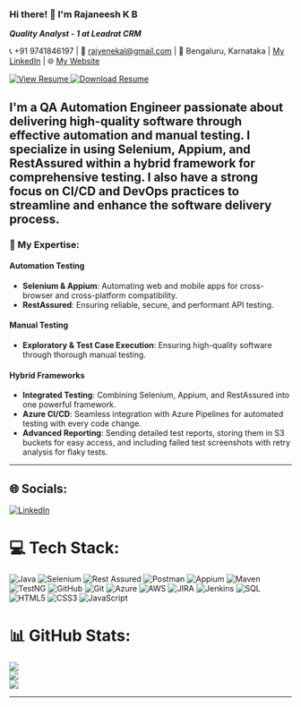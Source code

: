 ### Hi there! 👋 I'm Rajaneesh K B 
***Quality Analyst - 1 at Leadrat CRM***  

📞 +91 9741846197 | 📧 [rajyenekal@gmail.com](mailto:rajyenekal@gmail.com) | 📍 Bengaluru, Karnataka | [My LinkedIn](https://www.linkedin.com/in/rajaneesh-k-b-68965b221/) | 🌐 [My Website](https://rajyenekal.github.io/)




<a href="https://drive.google.com/file/d/1aXCpzMXo331EiskKuv0GAfPdWMYvWCXc/view?usp=sharing" target="_blank" aria-label="View Resume" title="View my resume">
  <img src="https://img.shields.io/badge/View-purple?style=for-the-badge&logo=eye" alt="View Resume">
</a>
<a href="https://drive.google.com/uc?export=download&id=1aXCpzMXo331EiskKuv0GAfPdWMYvWCXc" aria-label="Download Resume" title="Download my resume">
<img <img src="https://img.shields.io/badge/Download-blue?style=for-the-badge&logo=download" alt="Download Resume" />

</a>



I'm a **QA Automation Engineer** passionate about delivering high-quality software through effective automation and manual testing. I specialize in using **Selenium**, **Appium**, and **RestAssured** within a hybrid framework for comprehensive testing. I also have a strong focus on **CI/CD** and **DevOps** practices to streamline and enhance the software delivery process.
---

### 🚀 My Expertise:

#### **Automation Testing**
- **Selenium & Appium**: Automating web and mobile apps for cross-browser and cross-platform compatibility.
- **RestAssured**: Ensuring reliable, secure, and performant API testing.

#### **Manual Testing**
- **Exploratory & Test Case Execution**: Ensuring high-quality software through thorough manual testing.

#### **Hybrid Frameworks**
- **Integrated Testing**: Combining Selenium, Appium, and RestAssured into one powerful framework.
- **Azure CI/CD**: Seamless integration with Azure Pipelines for automated testing with every code change.
- **Advanced Reporting**: Sending detailed test reports, storing them in S3 buckets for easy access, and including failed test screenshots with retry analysis for flaky tests.

---


## 🌐 Socials:
[![LinkedIn](https://img.shields.io/badge/LinkedIn-%230077B5.svg?logo=linkedin&logoColor=white)](https://www.linkedin.com/in/rajaneesh-k-b-68965b221/) 

# 💻 Tech Stack:
![Java](https://img.shields.io/badge/java-%23ED8B00.svg?style=for-the-badge&logo=openjdk&logoColor=white) 
![Selenium](https://img.shields.io/badge/selenium-%43B02A.svg?style=for-the-badge&logo=selenium&logoColor=white)
![Rest Assured](https://img.shields.io/badge/rest_assured-%23404D59.svg?style=for-the-badge&logoColor=white)
![Postman](https://img.shields.io/badge/postman-%23FF6C37.svg?style=for-the-badge&logo=postman&logoColor=white)
![Appium](https://img.shields.io/badge/appium-%23661AFF.svg?style=for-the-badge&logo=appium&logoColor=white)
![Maven](https://img.shields.io/badge/maven-%23C71A36.svg?style=for-the-badge&logo=apache-maven&logoColor=white)
![TestNG](https://img.shields.io/badge/testng-%231E508B.svg?style=for-the-badge&logo=testng&logoColor=white)
![GitHub](https://img.shields.io/badge/github-%23121011.svg?style=for-the-badge&logo=github&logoColor=white)
![Git](https://img.shields.io/badge/git-%23F05033.svg?style=for-the-badge&logo=git&logoColor=white)
![Azure](https://img.shields.io/badge/azure-%230072C6.svg?style=for-the-badge&logo=microsoftazure&logoColor=white)
![AWS](https://img.shields.io/badge/AWS-%23FF9900.svg?style=for-the-badge&logo=amazon-aws&logoColor=white) 
![JIRA](https://img.shields.io/badge/jira-%230A0FFF.svg?style=for-the-badge&logo=jira&logoColor=white)
![Jenkins](https://img.shields.io/badge/jenkins-%23D24939.svg?style=for-the-badge&logo=jenkins&logoColor=white)
![SQL](https://img.shields.io/badge/sql-%23447799.svg?style=for-the-badge&logoColor=white)
![HTML5](https://img.shields.io/badge/html5-%23E34F26.svg?style=for-the-badge&logo=html5&logoColor=white)
![CSS3](https://img.shields.io/badge/css3-%231572B6.svg?style=for-the-badge&logo=css3&logoColor=white)
![JavaScript](https://img.shields.io/badge/javascript-%23F7DF1E.svg?style=for-the-badge&logo=javascript&logoColor=black)



# 📊 GitHub Stats:
![](https://github-readme-stats.vercel.app/api?username=rajyenekal&theme=dark&hide_border=false&include_all_commits=false&count_private=false)<br/>
![](https://github-readme-streak-stats.herokuapp.com/?user=rajyenekal&theme=dark&hide_border=false)<br/>
![](https://github-readme-stats.vercel.app/api/top-langs/?username=rajyenekal&theme=dark&hide_border=false&include_all_commits=false&count_private=false&layout=compact)

---






